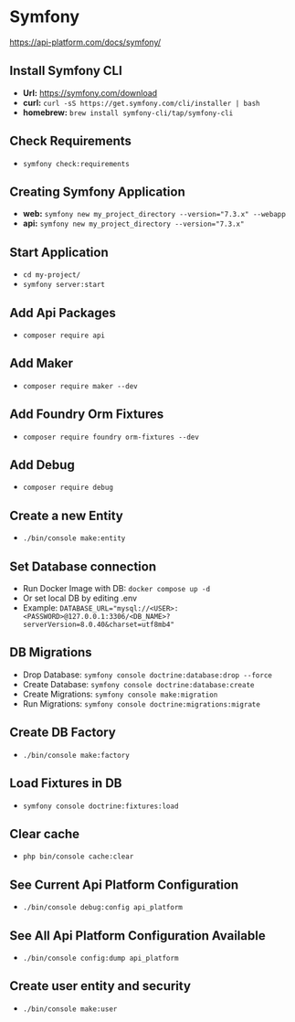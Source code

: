 # Symfony
https://api-platform.com/docs/symfony/

## Install Symfony CLI
- **Url:** https://symfony.com/download
- **curl:** ``curl -sS https://get.symfony.com/cli/installer | bash``
- **homebrew:** ``brew install symfony-cli/tap/symfony-cli``

## Check Requirements
- ``symfony check:requirements``

## Creating Symfony Application
- **web:** ``symfony new my_project_directory --version="7.3.x" --webapp``
- **api:** ``symfony new my_project_directory --version="7.3.x"``

## Start Application
- ``cd my-project/``
- ``symfony server:start``

## Add Api Packages
- ``composer require api``

## Add Maker
- ``composer require maker --dev``

## Add Foundry Orm Fixtures
- ``composer require foundry orm-fixtures --dev``

## Add Debug
- ``composer require debug``

## Create a new Entity
- ``./bin/console make:entity``

## Set Database connection

- Run Docker Image with DB: ``docker compose up -d``
- Or set local DB by editing .env
- Example: ``DATABASE_URL="mysql://<USER>:<PASSWORD>@127.0.0.1:3306/<DB_NAME>?serverVersion=8.0.40&charset=utf8mb4"``

## DB Migrations
- Drop Database: ``symfony console doctrine:database:drop --force``
- Create Database: ``symfony console doctrine:database:create``
- Create Migrations: ``symfony console make:migration``
- Run Migrations: ``symfony console doctrine:migrations:migrate``

## Create DB Factory
- ``./bin/console make:factory``

## Load Fixtures in DB
- ``symfony console doctrine:fixtures:load``

## Clear cache
- ``php bin/console cache:clear``

## See Current Api Platform Configuration
- ``./bin/console debug:config api_platform``

## See All Api Platform Configuration Available
- ``./bin/console config:dump api_platform``

## Create user entity and security
- ``./bin/console make:user``